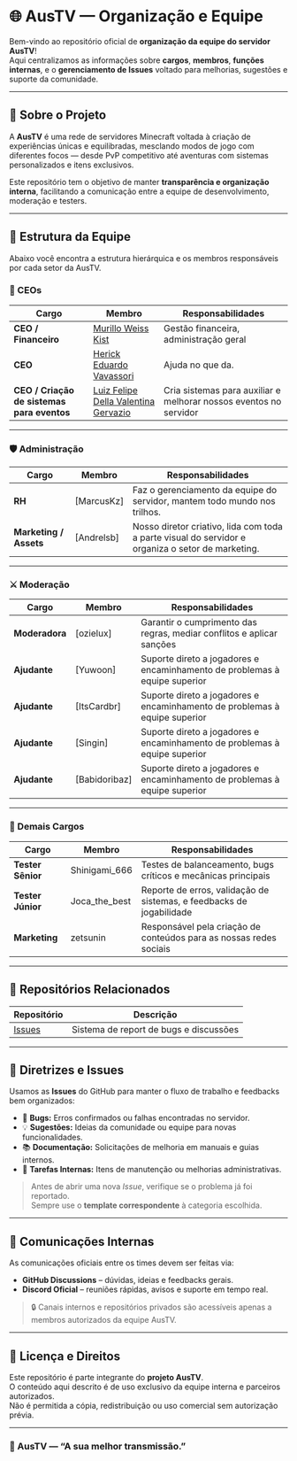 # 🌐 AusTV — Organização e Equipe

Bem-vindo ao repositório oficial de **organização da equipe do servidor AusTV**!  
Aqui centralizamos as informações sobre **cargos**, **membros**, **funções internas**, e o **gerenciamento de Issues** voltado para melhorias, sugestões e suporte da comunidade.

---

## 🏰 Sobre o Projeto

A **AusTV** é uma rede de servidores Minecraft voltada à criação de experiências únicas e equilibradas, mesclando modos de jogo com diferentes focos — desde PvP competitivo até aventuras com sistemas personalizados e itens exclusivos.

Este repositório tem o objetivo de manter **transparência e organização interna**, facilitando a comunicação entre a equipe de desenvolvimento, moderação e testers.

---

## 👥 Estrutura da Equipe

Abaixo você encontra a estrutura hierárquica e os membros responsáveis por cada setor da AusTV.

### 🧭 CEOs

| Cargo | Membro | Responsabilidades |
|-------|---------|-------------------|
| **CEO / Financeiro** | [Murillo Weiss Kist](https://github.com/MurilloKist) | Gestão financeira, administração geral |
| **CEO** | [Herick Eduardo Vavassori](#) | Ajuda no que da. |
| **CEO / Criação de sistemas para eventos** | [Luiz Felipe Della Valentina Gervazio](#) | Cria sistemas para auxiliar e melhorar nossos eventos no servidor |

---

### 🛡️ Administração

| Cargo | Membro | Responsabilidades |
|-------|---------|-------------------|
| **RH** | [MarcusKz] | Faz o gerenciamento da equipe do servidor, mantem todo mundo nos trilhos. |
| **Marketing / Assets** | [Andrelsb] | Nosso diretor criativo, lida com toda a parte visual do servidor e organiza o setor de marketing. |

---

### ⚔️ Moderação

| Cargo | Membro | Responsabilidades |
|-------|---------|-------------------|
| **Moderadora** | [ozielux] | Garantir o cumprimento das regras, mediar conflitos e aplicar sanções |
| **Ajudante** | [Yuwoon] | Suporte direto a jogadores e encaminhamento de problemas à equipe superior |
| **Ajudante** | [ItsCardbr] | Suporte direto a jogadores e encaminhamento de problemas à equipe superior |
| **Ajudante** | [Singin] | Suporte direto a jogadores e encaminhamento de problemas à equipe superior |
| **Ajudante** | [Babidoribaz] | Suporte direto a jogadores e encaminhamento de problemas à equipe superior |

---

### 🧪 Demais Cargos

| Cargo | Membro | Responsabilidades |
|-------|---------|-------------------|
| **Tester Sênior** | Shinigami_666 | Testes de balanceamento, bugs críticos e mecânicas principais |
| **Tester Júnior** | Joca_the_best | Reporte de erros, validação de sistemas, e feedbacks de jogabilidade |
| **Marketing** | zetsunin | Responsável pela criação de conteúdos para as nossas redes sociais |

---

## 🧩 Repositórios Relacionados

| Repositório | Descrição |
|--------------|-----------|
| [Issues](https://github.com/austv-minecraft/Issues/issues) | Sistema de report de bugs e discussões |

---

## 🧭 Diretrizes e Issues

Usamos as **Issues** do GitHub para manter o fluxo de trabalho e feedbacks bem organizados:

- 🐞 **Bugs:** Erros confirmados ou falhas encontradas no servidor.  
- 💡 **Sugestões:** Ideias da comunidade ou equipe para novas funcionalidades.  
- 📚 **Documentação:** Solicitações de melhoria em manuais e guias internos.  
- 🧱 **Tarefas Internas:** Itens de manutenção ou melhorias administrativas.  

> Antes de abrir uma nova *Issue*, verifique se o problema já foi reportado.  
> Sempre use o **template correspondente** à categoria escolhida.

---

## 💬 Comunicações Internas

As comunicações oficiais entre os times devem ser feitas via:

- **GitHub Discussions** – dúvidas, ideias e feedbacks gerais.  
- **Discord Oficial** – reuniões rápidas, avisos e suporte em tempo real.  

> 🔒 Canais internos e repositórios privados são acessíveis apenas a membros autorizados da equipe AusTV.

---

## 🧾 Licença e Direitos

Este repositório é parte integrante do **projeto AusTV**.  
O conteúdo aqui descrito é de uso exclusivo da equipe interna e parceiros autorizados.  
Não é permitida a cópia, redistribuição ou uso comercial sem autorização prévia.

---

### 💠 AusTV — “A sua melhor transmissão.”
